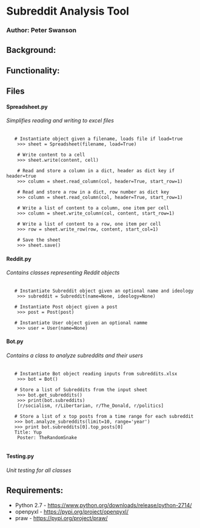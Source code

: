 # Subreddit Analysis Tool
### Author: Peter Swanson

## Background:

## Functionality:

## Files
#### Spreadsheet.py
###### Simplifies reading and writing to excel files
``` 
   # Instantiate object given a filename, loads file if load=true
    >>> sheet = Spreadsheet(filename, load=True)
    
    # Write content to a cell
    >>> sheet.write(content, cell) 
    
    # Read and store a column in a dict, header as dict key if header=true 
    >>> column = sheet.read_column(col, header=True, start_row=1)
    
    # Read and store a row in a dict, row number as dict key 
    >>> column = sheet.read_column(col, header=True, start_row=1)
    
    # Write a list of content to a column, one item per cell
    >>> column = sheet.write_column(col, content, start_row=1)
    
    # Write a list of content to a row, one item per cell
    >>> row = sheet.write_row(row, content, start_col=1)
        
    # Save the sheet
    >>> sheet.save()
```

#### Reddit.py
###### Contains classes representing Reddit objects
``` 
   # Instantiate Subreddit object given an optional name and ideology
    >>> subreddit = Subreddit(name=None, ideology=None)
    
   # Instantiate Post object given a post
    >>> post = Post(post)
    
   # Instantiate User object given an optional namme
    >>> user = User(name=None)
```        

#### Bot.py
###### Contains a class to analyze subreddits and their users
``` 
   # Instantiate Bot object reading inputs from subreddits.xlsx
    >>> bot = Bot()
    
   # Store a list of Subreddits from the input sheet
    >>> bot.get_subreddits()
    >>> print(bot.subreddits)
    [r/socialism, r/Libertarian, r/The_Donald, r/politics]
    
   # Store a list of x top posts from a time range for each subreddit
   >>> bot.analyze_subreddits(limit=10, range='year')
   >>> print bot.subreddits[0].top_posts[0]
   Title: Yup
    Poster: TheRandomSnake
   
```        

#### Testing.py
###### Unit testing for all classes

## Requirements:
- Python 2.7 - https://www.python.org/downloads/release/python-2714/
- openpyxl - https://pypi.org/project/openpyxl/
- praw - https://pypi.org/project/praw/